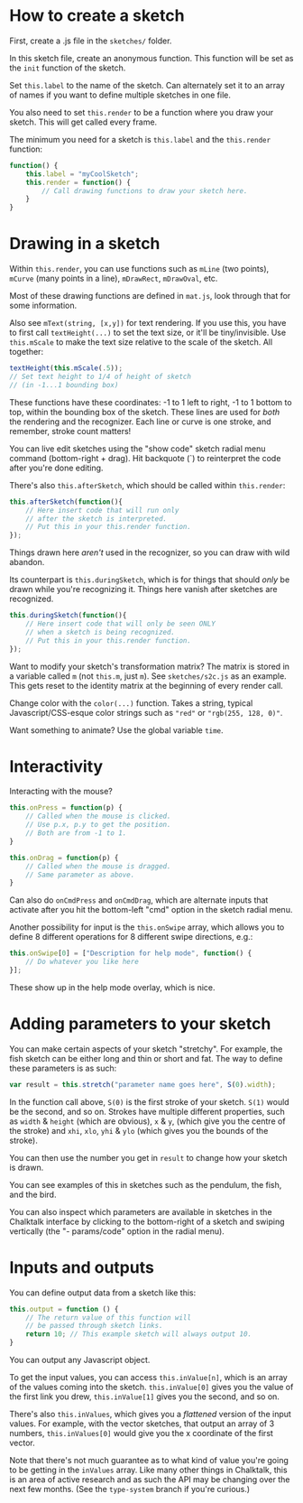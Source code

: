 # How to create a sketch

First, create a .js file in the `sketches/` folder.

In this sketch file, create an anonymous function. This function will be set as the `init` function of the sketch.

Set `this.label` to the name of the sketch. Can alternately set it to an array of names if you want to define multiple sketches in one file.

You also need to set `this.render` to be a function where you draw your sketch. This will get called every frame.

The minimum you need for a sketch is `this.label` and the `this.render` function:

``` javascript
function() {
    this.label = "myCoolSketch";
    this.render = function() {
        // Call drawing functions to draw your sketch here.
    }
}
```

# Drawing in a sketch

Within `this.render`, you can use functions such as `mLine` (two points), `mCurve` (many points in a line), `mDrawRect`, `mDrawOval`, etc.

Most of these drawing functions are defined in `mat.js`, look through that for some information.

Also see `mText(string, [x,y])` for text rendering. If you use this, you have to first call `textHeight(...)` to set the text size, or it'll be tiny/invisible. Use `this.mScale` to make the text size relative to the scale of the sketch. All together:

``` javascript
textHeight(this.mScale(.5));
// Set text height to 1/4 of height of sketch
// (in -1...1 bounding box)
```

These functions have these coordinates: -1 to 1 left to right, -1 to 1 bottom to top, within the bounding box of the sketch. These lines are used for *both* the rendering and the recognizer. Each line or curve is one stroke, and remember, stroke count matters!

You can live edit sketches using the "show code" sketch radial menu command (bottom-right + drag). Hit backquote (\`) to reinterpret the code after you're done editing.

There's also `this.afterSketch`, which should be called within `this.render`:

``` javascript
this.afterSketch(function(){
    // Here insert code that will run only
    // after the sketch is interpreted.
    // Put this in your this.render function.
});
```

Things drawn here *aren't* used in the recognizer, so you can draw with wild abandon.

Its counterpart is `this.duringSketch`, which is for things that should *only* be drawn while you're recognizing it. Things here vanish after sketches are recognized.

``` javascript
this.duringSketch(function(){
    // Here insert code that will only be seen ONLY
    // when a sketch is being recognized.
    // Put this in your this.render function.
});
```

Want to modify your sketch's transformation matrix? The matrix is stored in a variable called `m` (not `this.m`, just `m`). See `sketches/s2c.js` as an example. This gets reset to the identity matrix at the beginning of every render call.

Change color with the `color(...)` function. Takes a string, typical Javascript/CSS-esque color strings such as `"red"` or `"rgb(255, 128, 0)"`.

Want something to animate? Use the global variable `time`.

# Interactivity

Interacting with the mouse?

``` javascript
this.onPress = function(p) {
    // Called when the mouse is clicked.
    // Use p.x, p.y to get the position.
    // Both are from -1 to 1.
}

this.onDrag = function(p) {
    // Called when the mouse is dragged.
    // Same parameter as above.
}
```

Can also do `onCmdPress` and `onCmdDrag`, which are alternate inputs that activate after you hit the bottom-left "cmd" option in the sketch radial menu.

Another possibility for input is the `this.onSwipe` array, which allows you to define 8 different operations for 8 different swipe directions, e.g.:

``` javascript
this.onSwipe[0] = ["Description for help mode", function() {
    // Do whatever you like here
}];
```

These show up in the help mode overlay, which is nice.

# Adding parameters to your sketch

You can make certain aspects of your sketch "stretchy". For example, the fish sketch can be either long and thin or short and fat. The way to define these parameters is as such:

``` javascript
var result = this.stretch("parameter name goes here", S(0).width);
```

In the function call above, `S(0)` is the first stroke of your sketch. `S(1)` would be the second, and so on. Strokes have multiple different properties, such as `width` & `height` (which are obvious), `x` & `y`, (which give you the centre of the stroke) and `xhi`, `xlo`, `yhi` & `ylo` (which gives you the bounds of the stroke).

You can then use the number you get in `result` to change how your sketch is drawn.

You can see examples of this in sketches such as the pendulum, the fish, and the bird.

You can also inspect which parameters are available in sketches in the Chalktalk interface by clicking to the bottom-right of a sketch and swiping vertically (the "- params/code" option in the radial menu).

# Inputs and outputs

You can define output data from a sketch like this:

``` javascript
this.output = function () {
    // The return value of this function will
    // be passed through sketch links.
    return 10; // This example sketch will always output 10.
}
```

You can output any Javascript object.

To get the input values, you can access `this.inValue[n]`, which is an array of the values coming into the sketch. `this.inValue[0]` gives you the value of the first link you drew, `this.inValue[1]` gives you the second, and so on.

There's also `this.inValues`, which gives you a *flattened* version of the input values. For example, with the vector sketches, that output an array of 3 numbers, `this.inValues[0]` would give you the x coordinate of the first vector.

Note that there's not much guarantee as to what kind of value you're going to be getting in the `inValues` array. Like many other things in Chalktalk, this is an area of active research and as such the API may be changing over the next few months. (See the `type-system` branch if you're curious.)